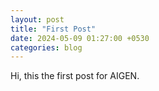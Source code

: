 ```yaml
---
layout: post
title: "First Post"
date: 2024-05-09 01:27:00 +0530
categories: blog
---
```


Hi, this the first post for AIGEN.
